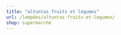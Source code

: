 ```yaml
---
title: "altuntas fruits et légumes"
url: /lempdes/altuntas-fruits-et-legumes/
shop: supermarché
---
```

